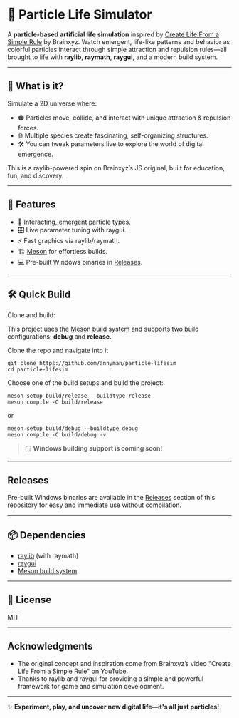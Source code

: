 # 🧬 Particle Life Simulator

A **particle-based artificial life simulation** inspired by [Create Life From a Simple Rule](https://youtu.be/0Kx4Y9TVMGg) by Brainxyz. Watch emergent, life-like patterns and behavior as colorful particles interact through simple attraction and repulsion rules—all brought to life with **raylib**, **raymath**, **raygui**, and a modern build system.

---

## 🌟 What is it?

Simulate a 2D universe where:
- 🟠 Particles move, collide, and interact with unique attraction & repulsion forces.
- 🌐 Multiple species create fascinating, self-organizing structures.
- 🛠️ You can tweak parameters live to explore the world of digital emergence.

This is a raylib-powered spin on Brainxyz’s JS original, built for education, fun, and discovery.

---

## 🚀 Features

- 🔄 Interacting, emergent particle types.
- 🎛️ Live parameter tuning with raygui.
- ⚡ Fast graphics via raylib/raymath.
- 🏗️ [Meson](https://mesonbuild.com/) for effortless builds.
- 💻 Pre-built Windows binaries in [Releases](./releases).

---

## 🛠️ Quick Build

Clone and build:

This project uses the [Meson build system](https://mesonbuild.com/) and supports two build configurations: **debug** and **release**.

Clone the repo and navigate into it

```
git clone https://github.com/annyman/particle-lifesim
cd particle-lifesim
```

Choose one of the build setups and build the project:

```
meson setup build/release --buildtype release
meson compile -C build/release
```
or
```
meson setup build/debug --buildtype debug
meson compile -C build/debug -v
```

> 🪟 **Windows building support is coming soon!**

---

## Releases

Pre-built Windows binaries are available in the [Releases](./releases) section of this repository for easy and immediate use without compilation.

---

## 📦 Dependencies

- [raylib](https://www.raylib.com/) (with raymath)
- [raygui](https://github.com/raysan5/raygui)
- [Meson build system](https://mesonbuild.com/)

---

## 📄 License

MIT

---

## Acknowledgments

- The original concept and inspiration come from Brainxyz’s video "Create Life From a Simple Rule" on YouTube.
- Thanks to raylib and raygui for providing a simple and powerful framework for game and simulation development.

---

✨ **Experiment, play, and uncover new digital life—it's all just particles!**

